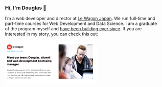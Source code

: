 ### Hi, I'm Douglas 👋

I’m a web developer and director at [Le Wagon Japan](https://www.lewagon.com/tokyo). We run full-time and part-time courses for Web Development and Data Science. I am a graduate of the program myself and [have been building ever since](http://www.douglasberkley.com/). If you are interested in my story, you can check this out:

[<img src="https://github.com/dmbf29/dmbf29/blob/master/blog_thumbnail.png" align="center" width="300px">](https://www.lewagon.com/blog/meet-our-team-douglas)


<!--
<img align="right" src="https://github.com/dmbf29/dmbf29/blob/master/profile.jpg" alt="Douglas profile photo" width=200px height=200px/>
-->
